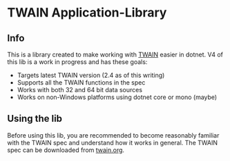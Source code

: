 # TWAIN Application-Library

## Info

This is a library created to make working with 
[TWAIN](http://twain.org/) easier in dotnet. 
V4 of this lib is a work in progress and has these goals:

* Targets latest TWAIN version (2.4 as of this writing)
* Supports all the TWAIN functions in the spec
* Works with both 32 and 64 bit data sources
* Works on non-Windows platforms using dotnet core or mono (maybe)

## Using the lib

Before using this lib, you are recommended to become reasonably 
familiar with the TWAIN spec and understand how it works in general. 
The TWAIN spec can be downloaded from [twain.org](http://twain.org/). 


